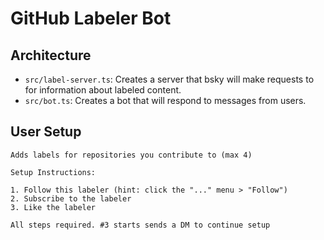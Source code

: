 # GitHub Labeler Bot

## Architecture

- `src/label-server.ts`: Creates a server that bsky will make requests to for information about labeled content.
- `src/bot.ts`: Creates a bot that will respond to messages from users.

## User Setup

```
Adds labels for repositories you contribute to (max 4)

Setup Instructions:

1. Follow this labeler (hint: click the "..." menu > "Follow")
2. Subscribe to the labeler
3. Like the labeler

All steps required. #3 starts sends a DM to continue setup
```
